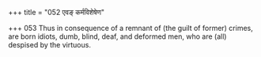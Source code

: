 +++
title = "052 एवङ् कर्मविशेषेण"

+++
053	Thus in consequence of a remnant of (the guilt of former) crimes, are born idiots, dumb, blind, deaf, and deformed men, who are (all) despised by the virtuous.